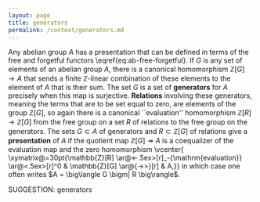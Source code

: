 ```yaml
---
layout: page
title: generators
permalink: /context/generators.md
---
```

Any abelian group $A$ has a presentation that can be defined in terms of the free and forgetful functors \eqref{eq:ab-free-forgetful}.  If $G$ is any set of elements of an abelian group $A$, there is a canonical homomorphism $\mathbb{Z}[G] \to A$ that sends a finite $\mathbb{Z}$-linear combination of these elements to the element of $A$ that is their sum. The set $G$ is a set of **generators** for $A$ precisely when this map is surjective. **Relations** involving these generators, meaning the terms that are to be set equal to zero, are elements of the group $\mathbb{Z}[G]$, so again there is a canonical ``evaluation'' homomorphism $\mathbb{Z}[R] \to \mathbb{Z}[G]$ from the free group on a set $R$ of relations to the free group on the generators. The sets  $G \subset A$ of generators and $R \subset \mathbb{Z}[G]$ of relations give a **presentation** of $A$ if the quotient map $\mathbb{Z}[G] \twoheadrightarrow A$ is a coequalizer of the evaluation map and the zero homomorphism
 \vcenter{ \xymatrix@=30pt{\mathbb{Z}[R] \ar@<-.5ex>[r]_-{\mathrm{evaluation}} \ar@<.5ex>[r]^0 & \mathbb{Z}[G] \ar@{->>}[r] & A,}} in which case one often writes $A = \big\langle G \bigm| R \big\rangle$.

SUGGESTION: generators